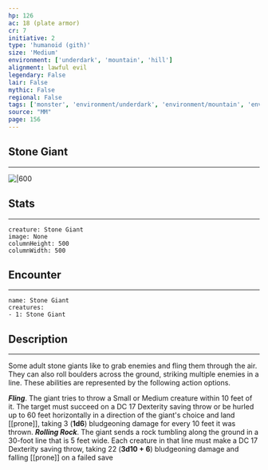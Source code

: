 ```yaml
---
hp: 126
ac: 18 (plate armor)
cr: 7
initiative: 2
type: 'humanoid (gith)'    
size: 'Medium'
environment: ['underdark', 'mountain', 'hill']
alignment: lawful evil
legendary: False
lair: False
mythic: False
regional: False
tags: ['monster', 'environment/underdark', 'environment/mountain', 'environment/hill']
source: "MM"
page: 156
---
```


## Stone Giant
---

![|600](D:/Program%20Files/5e.tools/img/bestiary/MM/Stone%20Giant.jpg)

## Stats
---

```statblock
creature: Stone Giant
image: None
columnHeight: 500
columnWidth: 500
```

## Encounter
---

```encounter-table
name: Stone Giant
creatures:
- 1: Stone Giant
```

## Description
---


Some adult stone giants like to grab enemies and fling them through the air. They can also roll boulders across the ground, striking multiple enemies in a line. These abilities are represented by the following action options.

**_Fling_**. The giant tries to throw a Small or Medium creature within 10 feet of it. The target must succeed on a DC 17 Dexterity saving throw or be hurled up to 60 feet horizontally in a direction of the giant's choice and land [[prone]], taking 3 (**1d6**) bludgeoning damage for every 10 feet it was thrown.
**_Rolling Rock_**. The giant sends a rock tumbling along the ground in a 30-foot line that is 5 feet wide. Each creature in that line must make a DC 17 Dexterity saving throw, taking 22 (**3d10 + 6**) bludgeoning damage and falling [[prone]] on a failed save



